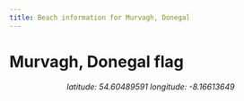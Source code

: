```yaml
---
title: Beach information for Murvagh, Donegal
---
```

# Murvagh, Donegal <span class="material-icons blue-flag">flag</span>

<div align="center"><i>latitude: 54.60489591 longitude: -8.16613649</i></div>